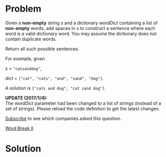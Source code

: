 
# Problem

Given a **non-empty** string _s_ and a dictionary _wordDict_ containing a list
of **non-empty** words, add spaces in _s_ to construct a sentence where each
word is a valid dictionary word. You may assume the dictionary does not
contain duplicate words.

Return all such possible sentences.

For example, given

_s_ = `"catsanddog"`,

_dict_ = `["cat", "cats", "and", "sand", "dog"]`.

A solution is `["cats and dog", "cat sand dog"]`.

**UPDATE (2017/1/4):**  
The _wordDict_ parameter had been changed to a list of strings (instead of a
set of strings). Please reload the code definition to get the latest changes.

[Subscribe](/subscribe/) to see which companies asked this question.



[Word Break II](https://leetcode.com/problems/word-break-ii)

# Solution



